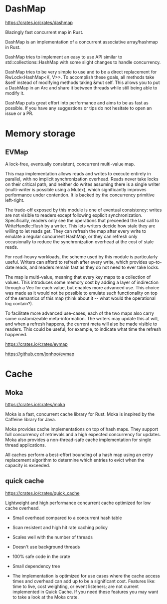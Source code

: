 # DashMap

https://crates.io/crates/dashmap

Blazingly fast concurrent map in Rust.

DashMap is an implementation of a concurrent associative array/hashmap in Rust.

DashMap tries to implement an easy to use API similar to std::collections::HashMap with some slight changes to handle concurrency.

DashMap tries to be very simple to use and to be a direct replacement for RwLock<HashMap<K, V>>. To accomplish these goals, all methods take &self instead of modifying methods taking &mut self. This allows you to put a DashMap in an Arc<T> and share it between threads while still being able to modify it.

DashMap puts great effort into performance and aims to be as fast as possible. If you have any suggestions or tips do not hesitate to open an issue or a PR.



# Memory storage

## EVMap

A lock-free, eventually consistent, concurrent multi-value map.

This map implementation allows reads and writes to execute entirely in parallel, with no implicit synchronization overhead. Reads never take locks on their critical path, and neither do writes assuming there is a single writer (multi-writer is possible using a Mutex), which significantly improves performance under contention. It is backed by the concurrency primitive left-right.

The trade-off exposed by this module is one of eventual consistency: writes are not visible to readers except following explicit synchronization. Specifically, readers only see the operations that preceeded the last call to WriteHandle::flush by a writer. This lets writers decide how stale they are willing to let reads get. They can refresh the map after every write to emulate a regular concurrent HashMap, or they can refresh only occasionally to reduce the synchronization overhead at the cost of stale reads.

For read-heavy workloads, the scheme used by this module is particularly useful. Writers can afford to refresh after every write, which provides up-to-date reads, and readers remain fast as they do not need to ever take locks.

The map is multi-value, meaning that every key maps to a collection of values. This introduces some memory cost by adding a layer of indirection through a Vec for each value, but enables more advanced use. This choice was made as it would not be possible to emulate such functionality on top of the semantics of this map (think about it -- what would the operational log contain?).

To facilitate more advanced use-cases, each of the two maps also carry some customizeable meta-information. The writers may update this at will, and when a refresh happens, the current meta will also be made visible to readers. This could be useful, for example, to indicate what time the refresh happened.


https://crates.io/crates/evmap


https://github.com/jonhoo/evmap



# Cache

## Moka

https://crates.io/crates/moka


Moka is a fast, concurrent cache library for Rust. Moka is inspired by the Caffeine library for Java.

Moka provides cache implementations on top of hash maps. They support full concurrency of retrievals and a high expected concurrency for updates. Moka also provides a non-thread-safe cache implementation for single thread applications.

All caches perform a best-effort bounding of a hash map using an entry replacement algorithm to determine which entries to evict when the capacity is exceeded.





## quick cache

https://crates.io/crates/quick_cache


Lightweight and high performance concurrent cache optimized for low cache overhead.

- Small overhead compared to a concurrent hash table
- Scan resistent and high hit rate caching policy
- Scales well with the number of threads
- Doesn't use background threads
- 100% safe code in the crate
- Small dependency tree

- The implementation is optimized for use cases where the cache access times and overhead can add up to be a significant cost. Features like: time to live, cost weighting, or event listeners; are not current implemented in Quick Cache. If you need these features you may want to take a look at the Moka crate.


